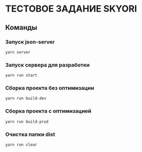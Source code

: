 # ТЕСТОВОЕ ЗАДАНИЕ SKYORI

## Команды

### Запуск json-server

```
yarn server
```

### Запуск сервера для разработки

```shell
yarn run start
```

### Сборка проекта без оптимизации

```shell
yarn run build-dev
```

### Сборка проекта с оптимизацией

```shell
yarn run build-prod
```

### Очистка папки dist

```shell
yarn run clear
```
